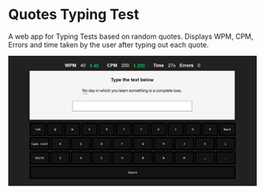 # Quotes Typing Test

A web app for Typing Tests based on random quotes. Displays WPM, CPM, Errors and time taken by the user after typing out each quote.

![project-image](demo.png)
